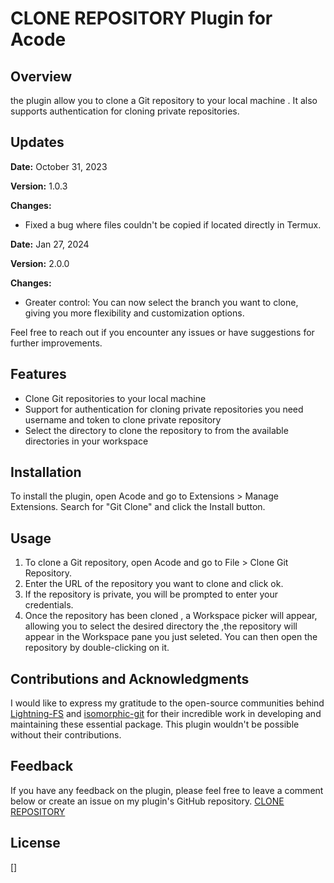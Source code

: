 # CLONE REPOSITORY Plugin for Acode

## Overview

 the plugin allow you to clone a Git repository to your local machine . It also supports authentication for cloning private repositories.
 
 
 ## Updates

**Date:** October 31, 2023

**Version:** 1.0.3

**Changes:**

- Fixed a bug where files couldn't be copied if located directly in Termux.

**Date:** Jan 27, 2024

**Version:** 2.0.0

**Changes:**

- Greater control: You can now select the branch you want to clone, giving you more flexibility and customization options.


Feel free to reach out if you encounter any issues or have suggestions for further improvements.


## Features

- Clone Git repositories to your local machine
- Support for authentication for cloning private repositories you need  username and token to clone private repository
- Select the directory to clone the repository to from the available directories in your workspace

## Installation

To install the plugin, open Acode and go to Extensions > Manage Extensions. Search for "Git Clone" and click the Install button.

## Usage

1. To clone a Git repository, open Acode and go to File > Clone Git Repository.
2. Enter the URL of the repository you want to clone and click ok.
3. If the repository is private, you will be prompted to enter your credentials.
4. Once the repository has been cloned , a Workspace picker will appear, allowing you to select the desired directory the ,the repository will appear in the Workspace pane you just seleted. You can then open the repository by double-clicking on it.

## Contributions and Acknowledgments

I would like to express my gratitude to the open-source communities behind [Lightning-FS](https://github.com/isomorphic-git/lightning-fs.git) and [isomorphic-git](https://github.com/isomorphic-git/isomorphic-git) for their incredible work in developing and maintaining these essential package. This plugin wouldn't be possible without their contributions.

## Feedback

If you have any feedback on the plugin, please feel free to leave a comment below or create an issue on my plugin's GitHub repository.
[CLONE REPOSITORY](https://github.com/Chaos-19/Acode-Clone-repository.git)


## License

[]
